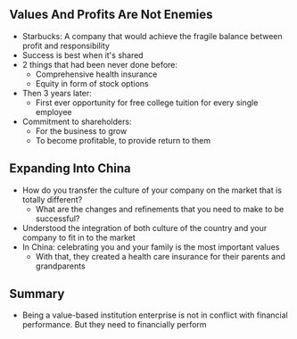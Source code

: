## Values And Profits Are Not Enemies
- Starbucks: A company that would achieve the fragile balance between profit and responsibility
- Success is best when it's shared
- 2 things that had been never done before: 
  - Comprehensive health insurance
  - Equity in form of stock options
- Then 3 years later:
  - First ever opportunity for free college tuition for every single employee
- Commitment to shareholders:
  - For the business to grow
  - To become profitable, to provide return to them

## Expanding Into China
- How do you transfer the culture of your company on the market that is totally different?
  - What are the changes and refinements that you need to make to be successful?
- Understood the integration of both culture of the country and your company to fit in to the market
- In China: celebrating you and your family is the most important values
  - With that, they created a health care insurance for their parents and grandparents

## Summary
- Being a value-based institution enterprise is not in conflict with financial performance. But they need to financially perform
